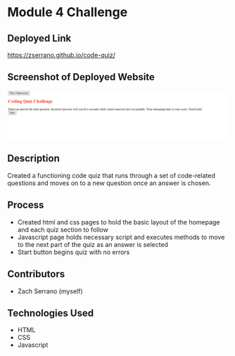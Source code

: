 # Module 4 Challenge

## Deployed Link
https://zserrano.github.io/code-quiz/

## Screenshot of Deployed Website
![Image shows a homepage that introduces the coding quiz and gives instructions on how to begin.](./assets/images/codequizss.png)

## Description
Created a functioning code quiz that runs through a set of code-related questions and moves on to a new question once an answer is chosen.  

## Process
- Created html and css pages to hold the basic layout of the homepage and each quiz section to follow
- Javascript page holds necessary script and executes methods to move to the next part of the quiz as an answer is selected
- Start button begins quiz with no errors

## Contributors
- Zach Serrano (myself)

## Technologies Used
- HTML
- CSS
- Javascript
